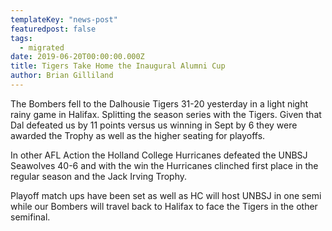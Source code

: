 ```yaml
---
templateKey: "news-post"
featuredpost: false
tags:
  - migrated
date: 2019-06-20T00:00:00.000Z
title: Tigers Take Home the Inaugural Alumni Cup
author: Brian Gilliland
---
```


The Bombers fell to the Dalhousie Tigers 31-20 yesterday in a light night rainy game in Halifax. Splitting the season series with the Tigers. Given that Dal defeated us by 11 points versus us winning in Sept by 6 they were awarded the Trophy as well as the higher seating for playoffs. 

In other AFL Action the Holland College Hurricanes defeated the UNBSJ Seawolves 40-6 and with the win the Hurricanes clinched first place in the regular season and the Jack Irving Trophy. 

Playoff match ups have been set as well as HC will host UNBSJ in one semi while our Bombers will travel back to Halifax to face the Tigers in the other semifinal. 